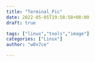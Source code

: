 ```yaml
---
title: "Terminal_Pic"
date: 2022-05-05T19:58:58+08:00
draft: true

tags: ["linux","tools","image"]
categories: ["Linux"]
author: "w0x7ce"

---
```


